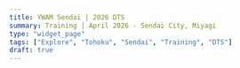 ```yaml
---
title: YWAM Sendai | 2026 DTS
summary: Training | April 2026 - Sendai City, Miyagi
type: "widget_page"
tags: ["Explore", "Tohoku", "Sendai", "Training", "DTS"]
draft: true
---
```

